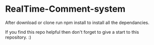 # RealTime-Comment-system

After download or clone run npm install to install all the dependancies.

If you find this repo helpful then don't forget to give a start  to this repository. :)
